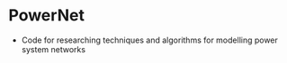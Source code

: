 PowerNet
========

* Code for researching techniques and algorithms for modelling power system networks
